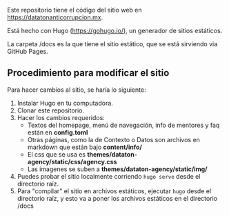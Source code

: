 
Este repositorio tiene el código del sitio web en https://datatonanticorrupcion.mx.

Está hecho con Hugo (https://gohugo.io/), un generador de sitios estáticos.

La carpeta /docs es la que tiene el sitio estático, que se está sirviendo via GitHub Pages.

## Procedimiento para modificar el sitio
Para hacer cambios al sitio, se haría lo siguiente:

1. Instalar Hugo en tu computadora.
2. Clonar este repositorio.
3. Hacer los cambios requeridos:
    - Textos del homepage, menú de navegación, info de mentores y faq están en **config.toml** 
    - Otras páginas, como la de Contexto o Datos son archivos en markdown que están bajo **content/info/**
    - El css que se usa es **themes/dataton-agency/static/css/agency.css**
    - Las imagenes se suben a **themes/dataton-agency/static/img/**
4. Puedes probar el sitio localmente corriendo `hugo serve` desde el directorio raíz.
5. Para "compilar" el sitio en archivos estáticos, ejecutar `hugo` desde el directorio raíz, y esto va a poner los archivos estáticos en  el directorio /docs
